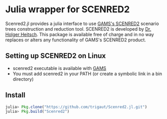 # Julia wrapper for SCENRED2

Scenred2.jl provides a julia interface to use [GAMS's SCENRED2](https://www.gams.com/latest/docs/tools/scenred2/index.html) scenario trees construction and reduction tool.
SCENRED2 is developed by [Dr. Holger Heitsch](https://www.wias-berlin.de/people/heitsch/).
This package is available free of charge and in no way replaces or alters any functionality of GAMS's SCENRED2 product.

## Setting up SCENRED2 on Linux

- scenred2 executable is available with [GAMS](https://www.gams.com/)
- You must add scenred2 in your PATH (or create a symbolic link in a bin directory)

## Install

```julia
julia> Pkg.clone("https://github.com/trigaut/Scenred2.jl.git")
julia> Pkg.build("Scenred2")
```
